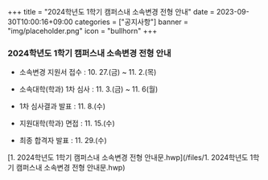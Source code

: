 +++
title = "2024학년도 1학기 캠퍼스내 소속변경 전형 안내"
date = 2023-09-30T10:00:16+09:00
categories = ["공지사항"]
banner = "img/placeholder.png"
icon = "bullhorn"
+++
<!--more-->

### 2024학년도 1학기 캠퍼스내 소속변경 전형 안내

- 소속변경 지원서 접수 : 10. 27.(금) ~ 11. 2.(목)

- 소속대학(학과) 1차 심사 : 11. 3.(금) ~ 11. 6(월) 

- 1차 심사결과 발표 : 11. 8.(수)

- 지원대학(학과) 면접 : 11. 15.(수)

- 최종 합격자 발표 : 11. 29.(수)


[1. 2024학년도 1학기 캠퍼스내 소속변경 전형 안내문.hwp](/files/1. 2024학년도 1학기 캠퍼스내 소속변경 전형 안내문.hwp)

